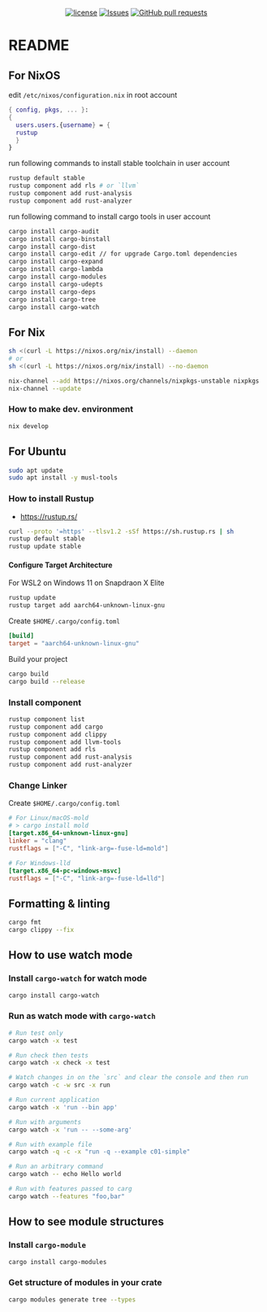 <p align="center">
  <a href="https://github.com/mingyuchoo/rust-study-series/blob/main/LICENSE"><img alt="license" src="https://img.shields.io/github/license/mingyuchoo/rust-study-series"/></a>
  <a href="https://github.com/mingyuchoo/rust-study-series/issues"><img alt="Issues" src="https://img.shields.io/github/issues/mingyuchoo/rust-study-series?color=appveyor" /></a>
  <a href="https://github.com/mingyuchoo/rust-study-series/pulls"><img alt="GitHub pull requests" src="https://img.shields.io/github/issues-pr/mingyuchoo/rust-study-series?color=appveyor" /></a>
</p>

# README

## For NixOS

edit `/etc/nixos/configuration.nix` in root account

```nix
{ config, pkgs, ... }:
{
  users.users.{username} = {
  rustup
  }
}
```

run following commands to install stable toolchain in user account

```bash
rustup default stable
rustup component add rls # or `llvm`
rustup component add rust-analysis
rustup component add rust-analyzer
```

run following command to install cargo tools in user account

```bash
cargo install cargo-audit
cargo install cargo-binstall
cargo install cargo-dist
cargo install cargo-edit // for upgrade Cargo.toml dependencies
cargo install cargo-expand
cargo install cargo-lambda
cargo install cargo-modules
cargo install cargo-udepts
cargo install cargo-deps
cargo install cargo-tree
cargo install cargo-watch
```

## For Nix

```bash
sh <(curl -L https://nixos.org/nix/install) --daemon
# or
sh <(curl -L https://nixos.org/nix/install) --no-daemon

nix-channel --add https://nixos.org/channels/nixpkgs-unstable nixpkgs
nix-channel --update
```

### How to make dev. environment

```bash
nix develop
```

## For Ubuntu

```bash
sudo apt update
sudo apt install -y musl-tools
```

### How to install Rustup

- <https://rustup.rs/>

```bash
curl --proto '=https' --tlsv1.2 -sSf https://sh.rustup.rs | sh
rustup default stable
rustup update stable
```

#### Configure Target Architecture

For WSL2 on Windows 11 on Snapdraon X Elite

```bash
rustup update
rustup target add aarch64-unknown-linux-gnu
```

Create `$HOME/.cargo/config.toml`

```toml
[build]
target = "aarch64-unknown-linux-gnu"
```

Build your project

```bash
cargo build
cargo build --release
```

### Install component

```bash
rustup component list
rustup component add cargo
rustup component add clippy
rustup component add llvm-tools
rustup component add rls
rustup component add rust-analysis
rustup component add rust-analyzer
```

### Change Linker

Create `$HOME/.cargo/config.toml`

```toml
# For Linux/macOS-mold
# > cargo install mold
[target.x86_64-unknown-linux-gnu]
linker = "clang"
rustflags = ["-C", "link-arg=-fuse-ld=mold"]

# For Windows-lld
[target.x86_64-pc-windows-msvc]
rustflags = ["-C", "link-arg=-fuse-ld=lld"]
```

## Formatting & linting

```bash
cargo fmt
cargo clippy --fix
```

## How to use watch mode

### Install `cargo-watch` for watch mode

```bash
cargo install cargo-watch
```

### Run as watch mode with `cargo-watch`

```bash
# Run test only
cargo watch -x test

# Run check then tests
cargo watch -x check -x test

# Watch changes in on the `src` and clear the console and then run
cargo watch -c -w src -x run

# Run current application
cargo watch -x 'run --bin app'

# Run with arguments
cargo watch -x 'run -- --some-arg'

# Run with example file 
cargo watch -q -c -x "run -q --example c01-simple"

# Run an arbitrary command
cargo watch -- echo Hello world

# Run with features passed to carg
cargo watch --features "foo,bar"
```

## How to see module structures

### Install `cargo-module`

```bash
cargo install cargo-modules
```

### Get structure of modules in your crate

```bash
cargo modules generate tree --types
```
